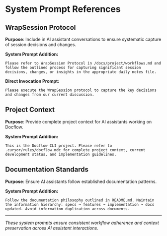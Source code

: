 # System Prompt References

## WrapSession Protocol

**Purpose**: Include in AI assistant conversations to ensure systematic capture of session decisions and changes.

**System Prompt Addition:**
```
Please refer to WrapSession Protocol in /docs/project/workflows.md and follow the outlined process for capturing significant session decisions, changes, or insights in the appropriate daily notes file.
```

**Direct Invocation Prompt:**
```
Please execute the WrapSession protocol to capture the key decisions and changes from our current discussion.
```

## Project Context

**Purpose**: Provide complete project context for AI assistants working on Docflow.

**System Prompt Addition:**
```
This is the Docflow CLI project. Please refer to .cursor/rules/docflow.mdc for complete project context, current development status, and implementation guidelines.
```

## Documentation Standards

**Purpose**: Ensure AI assistants follow established documentation patterns.

**System Prompt Addition:**
```
Follow the documentation philosophy outlined in README.md. Maintain the information hierarchy: specs → features → implementation → docs updated. Avoid information duplication across documents.
```

---

*These system prompts ensure consistent workflow adherence and context preservation across AI assistant interactions.*